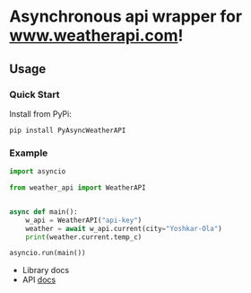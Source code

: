 # Asynchronous api wrapper for www.weatherapi.com!

## Usage

### Quick Start

Install from PyPi:
```
pip install PyAsyncWeatherAPI
```

### Example

```python
import asyncio

from weather_api import WeatherAPI


async def main():
    w_api = WeatherAPI("api-key")
    weather = await w_api.current(city="Yoshkar-Ola")
    print(weather.current.temp_c)

asyncio.run(main())
```

- Library docs
- API [docs](https://www.weatherapi.com/docs/)
